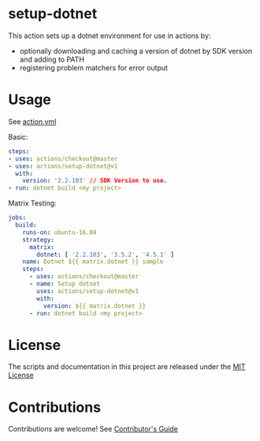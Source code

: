 # setup-dotnet

This action sets up a dotnet environment for use in actions by:

- optionally downloading and caching a version of dotnet by SDK version and adding to PATH
- registering problem matchers for error output

# Usage

See [action.yml](action.yml)

Basic:
```yaml
steps:
- uses: actions/checkout@master
- uses: actions/setup-dotnet@v1
  with:
    version: '2.2.103' // SDK Version to use.
- run: dotnet build <my project>
```

Matrix Testing:
```yaml
jobs:
  build:
    runs-on: ubuntu-16.04
    strategy:
      matrix:
        dotnet: [ '2.2.103', '3.5.2', '4.5.1' ]
    name: Dotnet ${{ matrix.dotnet }} sample
    steps:
      - uses: actions/checkout@master
      - name: Setup dotnet
        uses: actions/setup-dotnet@v1
        with:
          version: ${{ matrix.dotnet }}
      - run: dotnet build <my project>
```

# License

The scripts and documentation in this project are released under the [MIT License](LICENSE)

# Contributions

Contributions are welcome!  See [Contributor's Guide](docs/contributors.md)
